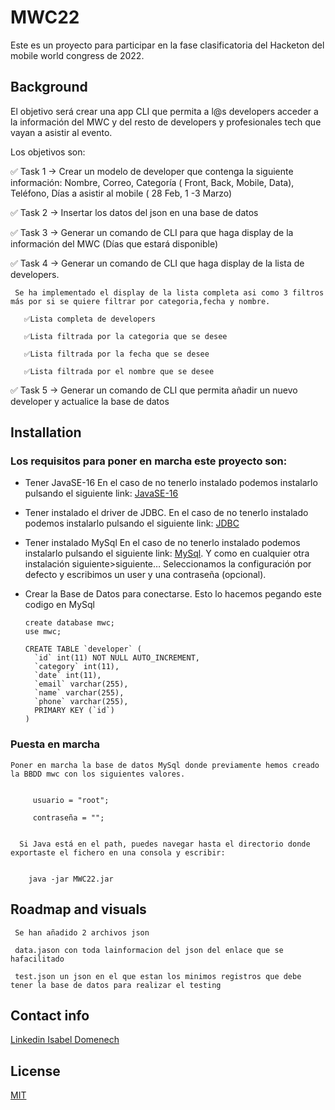 # MWC22

Este es un proyecto para participar en la fase clasificatoria del  Hacketon del mobile world congress de 2022.

## Background

El objetivo será crear una app CLI que permita a l@s developers acceder a la información del MWC y del resto de developers y profesionales tech que vayan a asistir al evento.

Los objetivos son:

✅ Task 1 → Crear un modelo de developer que contenga la siguiente información: Nombre, Correo, Categoría ( Front, Back, Mobile, Data), Teléfono, Días a asistir al mobile ( 28 Feb, 1 -3 Marzo)

✅ Task 2 → Insertar los datos del json en una base de datos 

✅ Task 3 → Generar un comando de CLI para que haga display de la información del MWC (Días que estará disponible)

✅ Task 4 → Generar un comando de CLI que haga display de la lista de developers.

     Se ha implementado el display de la lista completa asi como 3 filtros más por si se quiere filtrar por categoria,fecha y nombre.

       ✅Lista completa de developers
        
       ✅Lista filtrada por la categoria que se desee
        
       ✅Lista filtrada por la fecha que se desee
        
       ✅Lista filtrada por el nombre que se desee

✅ Task 5 → Generar un comando de CLI que permita añadir un nuevo developer y actualice la base de datos

## Installation

### Los requisitos para poner en marcha este proyecto son:

  - Tener JavaSE-16  En el caso de no tenerlo instalado podemos instalarlo pulsando el siguiente link: [JavaSE-16](https://www.oracle.com/java/technologies/javase/jdk16-archive-downloads.html)

  - Tener instalado el driver de JDBC. En el caso de no tenerlo instalado podemos instalarlo pulsando el siguiente link: [JDBC](https://docs.microsoft.com/en-us/sql/connect/jdbc/download-microsoft-jdbc-driver-for-sql-server?view=sql-server-ver15)

  - Tener instalado MySql En el caso de no tenerlo instalado podemos instalarlo pulsando el siguiente link: [MySql](https://dev.mysql.com/). Y como en cualquier otra instalación siguiente>siguiente… Seleccionamos la configuración por defecto y escribimos un user y una contraseña (opcional).

  - Crear la Base de Datos para conectarse. Esto lo hacemos pegando este codigo en MySql
      ```
      create database mwc;
      use mwc;

      CREATE TABLE `developer` (
        `id` int(11) NOT NULL AUTO_INCREMENT,
        `category` int(11), 
        `date` int(11), 
        `email` varchar(255), 
        `name` varchar(255), 
        `phone` varchar(255),
        PRIMARY KEY (`id`)
      )
      ```

 ### Puesta en marcha
  
    Poner en marcha la base de datos MySql donde previamente hemos creado la BBDD mwc con los siguientes valores.
    
      
         usuario = "root";

         contraseña = "";
       
    
      Si Java está en el path, puedes navegar hasta el directorio donde exportaste el fichero en una consola y escribir:

        
        java -jar MWC22.jar
      
        
  ## Roadmap and visuals
  
     Se han añadido 2 archivos json 
     
     data.jason con toda lainformacion del json del enlace que se hafacilitado
     
     test.json un json en el que estan los minimos registros que debe tener la base de datos para realizar el testing
     
  ## Contact info
  
  [Linkedin Isabel Domenech](https://www.linkedin.com/in/isabel-domenech-de-mena-157103124/)
  
  ## License 

  [MIT](https://opensource.org/licenses/MIT)
  
